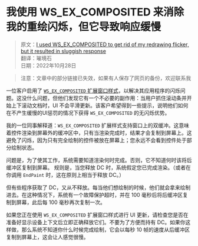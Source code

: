 # 我使用 WS_EX_COMPOSITED 来消除我的重绘闪烁，但它导致响应缓慢

> 原文：[I used WS_EX_COMPOSITED to get rid of my redrawing flicker, but it resulted in sluggish response](https://devblogs.microsoft.com/oldnewthing/20171018-00/?p=97245)  
> 翻译：璀境石  
> 日期：2022年10月28日  

> 注意：文章中的部分链接已失效，如果有人保存了网页的备份，欢迎联系我

一位客户启用了 [`WS_EX_COMPOSITED` 扩展窗口样式](https://msdn.microsoft.com/library/windows/desktop/ff700543(v=vs.85).aspx)，以解决其应用程序的闪烁问题。这没什么问题，但他们发现它有一个不必要的副作用：当用户抓住滚动条并开始上下滚动文档时，UI 不会平滑更新。该客户希望得到一些提示，说明他们如何在不产生缓慢的UI惩罚的情况下获得 `WS_EX_COMPOSITED` 的无闪烁优势。

我的一位同事解释道：`WS_EX_COMPOSITED` 扩展样式支持窗口上的双缓冲。这意味着控件渲染到屏幕外的缓冲区中，只有当渲染完成时，结果才会复制到屏幕上。这避免了闪烁，因为只有完全绘制的控件被放在屏幕上；您永远不会看到控件处于部分绘制状态。

问题是，为了使其工作，系统需要知道渲染何时完成。否则，它不知道何时该将后缓冲区复制到屏幕。
规则是，当您释放 DC 时，系统假定您已完成渲染。（或者在你调用 `End­Paint` 时，这在原则上相当于释放 DC。）

但有些程序获取了 DC，又从不释放。每当他们想绘制的时候，他们就会拿来绘制进去。在这种情况下，系统有一个故障保护超时，并在 100 毫秒后将后缓冲区复制到屏幕，此后每 100 毫秒再次复制一次。

如果您正在使用 `WS_EX_COMPOSITED` 扩展窗口样式进行 UI 更新，请检查您是否在准备好显示设备上下文后立即正确释放它们。不要为了方便而持有 DC。如果你这样做，那么系统不知道你什么时候完成绘制，它会以每秒 10 帧的速度从后缓冲区复制到屏幕上，这会让人感觉很慢。
